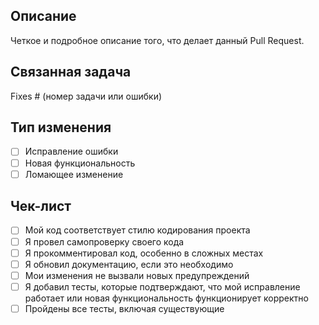 ## Описание

Четкое и подробное описание того, что делает данный Pull Request.

## Связанная задача

Fixes # (номер задачи или ошибки)

## Тип изменения

- [ ] Исправление ошибки
- [ ] Новая функциональность
- [ ] Ломающее изменение

## Чек-лист

- [ ] Мой код соответствует стилю кодирования проекта
- [ ] Я провел самопроверку своего кода
- [ ] Я прокомментировал код, особенно в сложных местах
- [ ] Я обновил документацию, если это необходимо
- [ ] Мои изменения не вызвали новых предупреждений
- [ ] Я добавил тесты, которые подтверждают, что мой исправление работает или новая функциональность функционирует корректно
- [ ] Пройдены все тесты, включая существующие
